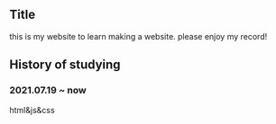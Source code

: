 <H2>Title</H2>
this is my website to learn making a website. please enjoy my record!
<H2>History of studying</H2>
<H3>2021.07.19 ~ now</H3>html&js&css
